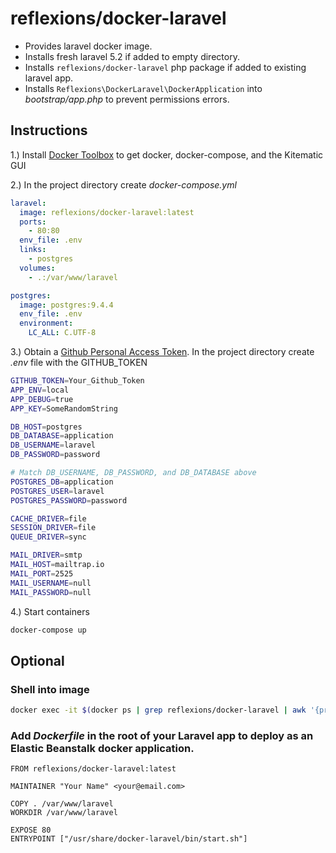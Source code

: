# reflexions/docker-laravel

- Provides laravel docker image.
- Installs fresh laravel 5.2 if added to empty directory.
- Installs `reflexions/docker-laravel` php package if added to existing laravel app.
- Installs `Reflexions\DockerLaravel\DockerApplication` into _bootstrap/app.php_ to prevent permissions errors.

## Instructions

1.) Install [Docker Toolbox](https://www.docker.com/docker-toolbox) to get docker, docker-compose, and the Kitematic GUI

2.) In the project directory create _docker-compose.yml_

```yaml
laravel:
  image: reflexions/docker-laravel:latest
  ports:
    - 80:80
  env_file: .env
  links:
    - postgres
  volumes:
    - .:/var/www/laravel

postgres:
  image: postgres:9.4.4
  env_file: .env
  environment:
    LC_ALL: C.UTF-8
```

3.) Obtain a [Github Personal Access Token](https://github.com/settings/tokens/new).  In the project directory create _.env_ file with the GITHUB_TOKEN

```bash
GITHUB_TOKEN=Your_Github_Token
APP_ENV=local
APP_DEBUG=true
APP_KEY=SomeRandomString

DB_HOST=postgres
DB_DATABASE=application
DB_USERNAME=laravel
DB_PASSWORD=password

# Match DB_USERNAME, DB_PASSWORD, and DB_DATABASE above
POSTGRES_DB=application
POSTGRES_USER=laravel
POSTGRES_PASSWORD=password

CACHE_DRIVER=file
SESSION_DRIVER=file
QUEUE_DRIVER=sync

MAIL_DRIVER=smtp
MAIL_HOST=mailtrap.io
MAIL_PORT=2525
MAIL_USERNAME=null
MAIL_PASSWORD=null
```

4.) Start containers

```bash
docker-compose up
```

## Optional

### Shell into image

```bash
docker exec -it $(docker ps | grep reflexions/docker-laravel | awk '{print $1}') bash
```

### Add _Dockerfile_ in the root of your Laravel app to deploy as an Elastic Beanstalk docker application.

```
FROM reflexions/docker-laravel:latest

MAINTAINER "Your Name" <your@email.com>

COPY . /var/www/laravel
WORKDIR /var/www/laravel

EXPOSE 80
ENTRYPOINT ["/usr/share/docker-laravel/bin/start.sh"]
```
